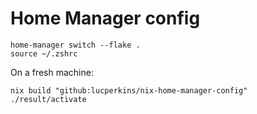 # Home Manager config

```shell
home-manager switch --flake .
source ~/.zshrc
```

On a fresh machine:

```shell
nix build "github:lucperkins/nix-home-manager-config"
./result/activate
```

